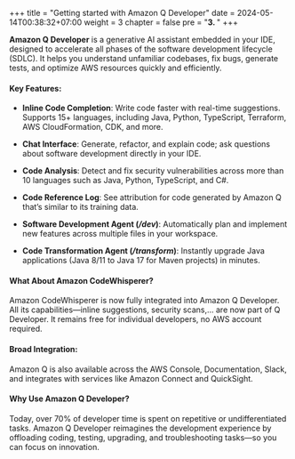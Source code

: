 +++
title = "Getting started with Amazon Q Developer"
date = 2024-05-14T00:38:32+07:00
weight = 3
chapter = false
pre = "<b>3. </b>"
+++

**Amazon Q Developer** is a generative AI assistant embedded in your IDE, designed to accelerate all phases of the software development lifecycle (SDLC). It helps you understand unfamiliar codebases, fix bugs, generate tests, and optimize AWS resources quickly and efficiently.

#### Key Features:

- **Inline Code Completion**: Write code faster with real-time suggestions. Supports 15+ languages, including Java, Python, TypeScript, Terraform, AWS CloudFormation, CDK, and more.

- **Chat Interface**: Generate, refactor, and explain code; ask questions about software development directly in your IDE.

- **Code Analysis**: Detect and fix security vulnerabilities across more than 10 languages such as Java, Python, TypeScript, and C#.

- **Code Reference Log**: See attribution for code generated by Amazon Q that’s similar to its training data.

- **Software Development Agent (_/dev_)**: Automatically plan and implement new features across multiple files in your workspace.

- **Code Transformation Agent (_/transform_)**: Instantly upgrade Java applications (Java 8/11 to Java 17 for Maven projects) in minutes.

#### What About Amazon CodeWhisperer?

Amazon CodeWhisperer is now fully integrated into Amazon Q Developer. All its capabilities—inline suggestions, security scans,... are now part of Q Developer. It remains free for individual developers, no AWS account required.

#### Broad Integration:

Amazon Q is also available across the AWS Console, Documentation, Slack, and integrates with services like Amazon Connect and QuickSight.

#### Why Use Amazon Q Developer?

Today, over 70% of developer time is spent on repetitive or undifferentiated tasks. Amazon Q Developer reimagines the development experience by offloading coding, testing, upgrading, and troubleshooting tasks—so you can focus on innovation.
